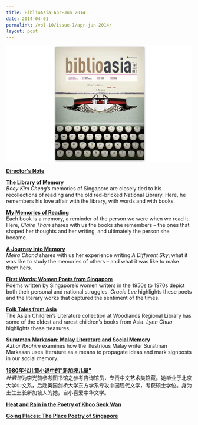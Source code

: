 ```yaml
---
title: BiblioAsia Apr-Jun 2014
date: 2014-04-01
permalink: /vol-10/issue-1/apr-jun-2014/
layout: post
---
```

<img src="/images/vol-10-issue-1/background/cover_4.jpg">

[<b>Director's Note</b>](/vol-10/issue-1/apr-jun-2014/director-note)

[<b>The Library of Memory </b>](/vol-10/issue-1/apr-jun-2014/library-memory)<br><i>Boey Kim Cheng</i>’s memories of Singapore are closely tied to his recollections of reading and the old red-bricked National Library. Here, he remembers his love affair with the library, with words and with books.

[<b>My Memories of Reading</b>](/vol-10/issue-1/apr-jun-2014/reading-memory)<br>Each book is a memory, a reminder of the person we were when we read it. Here, <i>Claire Tham</i> shares with us the books she remembers – the ones that shaped her thoughts and her writing, and ultimately the person she became.

[<b>A Journey into Memory</b>](/vol-10/issue-1/apr-jun-2014/journey-memory)<br><i>Meira Chand</i> shares with us her experience writing <i>A Different Sky</i>; what it was like to study the memories of others – and what it was like to make them hers.

[<b>First Words:   Women Poets from  Singapore </b>](/vol-10/issue-1/apr-jun-2014/first-women-poets)<br>Poems written by Singapore’s women writers in the 1950s to 1970s depict both their personal and national struggles. <i>Gracie Lee</i> highlights these poets and the literary works that captured the sentiment of the times.

[<b>Folk Tales from Asia</b>](/vol-10/issue-1/apr-jun-2014/folk-tales)<br>The Asian Children’s Literature collection at Woodlands Regional Library has some of the oldest and rarest children’s books from Asia. <i>Lynn Chua</i> highlights these treasures.

[<b>Suratman Markasan: Malay Literature and Social Memory</b>](/vol-10/issue-1/apr-jun-2014/suratman)<br><i>Azhar Ibrahim</i> examines how the illustrious Malay writer Suratman Markasan uses literature as a means to propagate ideas and mark signposts in our social memory. 

[<b>1980年代儿童小说中的"新加坡儿童"</b>](/vol-10/issue-1/apr-jun-2014/sg-children)<br> <i>叶若诗</i>为李光前参考图书馆之参考咨询馆员，专责中文艺术类馆藏。她毕业于北京大学中文系，后赴英国剑桥大学东方学系专攻中国现代文学，考获硕士学位。身为土生土长新加坡人的她，自小喜爱中华文学。

[<b>Heat and Rain in the Poetry of Khoo Seok Wan</b>](/vol-10/issue-1/apr-jun-2014/heat-and-rain)<br>

[<b>Going Places: The Place Poetry of Singapore</b>](/vol-10/issue-1/apr-jun-2014/going-places)<br>